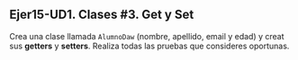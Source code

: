 ## Ejer15-UD1. Clases #3. Get y Set
Crea una clase llamada `AlumnoDaw` (nombre, apellido, email y edad) y creat sus **getters** y **setters**. Realiza todas las pruebas que consideres oportunas.
